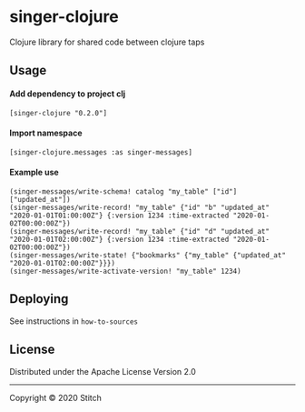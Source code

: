 # singer-clojure
Clojure library for shared code between clojure taps

## Usage
#### Add dependency to  project clj
```
[singer-clojure "0.2.0"]
```

#### Import namespace
```
[singer-clojure.messages :as singer-messages]
```

#### Example use
```
(singer-messages/write-schema! catalog "my_table" ["id"] ["updated_at"])
(singer-messages/write-record! "my_table" {"id" "b" "updated_at" "2020-01-01T01:00:00Z"} {:version 1234 :time-extracted "2020-01-02T00:00:00Z"})
(singer-messages/write-record! "my_table" {"id" "d" "updated_at" "2020-01-01T02:00:00Z"} {:version 1234 :time-extracted "2020-01-02T00:00:00Z"})
(singer-messages/write-state! {"bookmarks" {"my_table" {"updated_at" "2020-01-01T02:00:00Z"}}})
(singer-messages/write-activate-version! "my_table" 1234)
```

## Deploying
See instructions in `how-to-sources`

## License

Distributed under the Apache License Version 2.0

---

Copyright © 2020 Stitch
